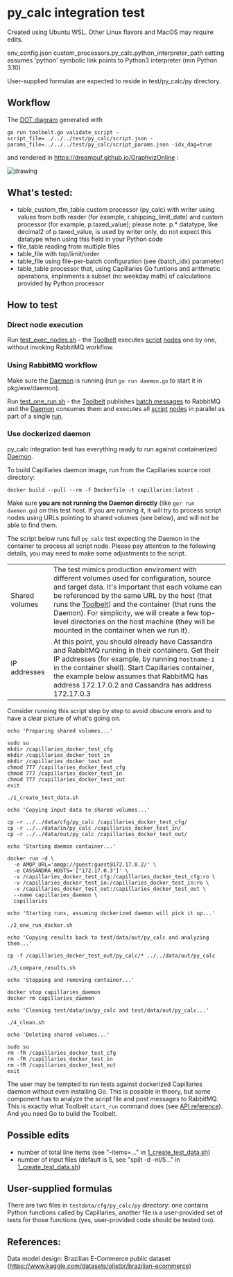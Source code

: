 # py_calc integration test

Created using Ubuntu WSL. Other Linux flavors and MacOS may require edits.

env_config.json custom_processors.py_calc.python_interpreter_path setting assumes 'python' symbolic link points to Python3 interpreter (min Python 3.10)

User-supplied formulas are expected to reside in test/py_calc/py directory.

## Workflow

The [DOT diagram](../../doc/glossary.md#dot-diagrams) generated with
```
go run toolbelt.go validate_script -script_file=../../../test/py_calc/script.json -params_file=../../../test/py_calc/script_params.json -idx_dag=true
```
and rendered in https://dreampuf.github.io/GraphvizOnline :

![drawing](../../doc/dot-pycalc.svg)

## What's tested:

- table_custom_tfm_table custom processor (py_calc) with writer using values from both reader (for example, r.shipping_limit_date) and custom processor (for example, p.taxed_value); please note: p.* datatype, like decimal2 of p.taxed_value, is used by writer only, do not expect this datatype when using this field in your Python code
- file_table reading from multiple files
- table_file with top/limit/order
- table_file using file-per-batch configuration (see {batch_idx} parameter)
- table_table processor that, using Capillaries Go funtions and arithmetic operations, implements a subset (no weekday math) of calculations provided by Python processor 

## How to test

### Direct node execution

Run [test_exec_nodes.sh](test_exec_nodes.sh) - the [Toolbelt](../../doc/glossary.md#toolbelt) executes [script](script.json) [nodes](../../doc/glossary.md#script-node) one by one, without invoking RabbitMQ workflow.

### Using RabbitMQ workflow

Make sure the [Daemon](../../doc/glossary.md#daemon) is running (run `go run daemon.go` to start it in pkg/exe/daemon).

Run [test_one_run.sh](test_one_run.sh) - the [Toolbelt](../../doc/glossary.md#toolbelt) publishes [batch messages](../../doc/glossary.md#data-batch) to RabbitMQ and the [Daemon](../../doc/glossary.md#daemon) consumes them and executes all [script](script.json) [nodes](../../doc/glossary.md#script-node) in parallel as part of a single [run](../../doc/glossary.md#run).

### Use dockerized daemon

py_calc integration test has everything ready to run against containerized [Daemon](../../../doc/glossary.md#daemon).

To build Capillaries daemon image, run from the Capillaries source root directory:
```
docker build --pull --rm -f Dockerfile -t capillaries:latest .
```

Make sure **you are not running the Daemon directly** (like `gor run daemon.go`) on this test host. If you are running it, it will try to process script nodes using URLs pointing to shared volumes (see below), and will not be able to find them.

The script below runs full `py_calc` test expecting the Daemon in the container to process all script node. Please pay attention to the following details, you may need to make some adjustments to the script.

| | |
|-|-|
| Shared volumes | The test mimics production enviroment with different volumes used for configuration, source and target data. It's important that each volume can be referenced by the same URL by the host (that runs the [Toolbelt](../../../doc/glossary.md#toolbelt)) and the container (that runs the Daemon). For simplicity, we will create a few top-level directories on the host machine (they will be mounted in the container when we run it). |
| IP addresses | At this point, you should already have Cassandra and RabbitMQ running in their containers. Get their IP addresses (for example, by running `hostname-i` in the container shell). Start Capillaries container, the example below assumes that RabbitMQ has address 172.17.0.2 and Cassandra has address 172.17.0.3 |

Consider running this script step by step to avoid obscure errors and to have a clear picture of what's going on.

```
echo 'Preparing shared volumes...'

sudo su
mkdir /capillaries_docker_test_cfg
mkdir /capillaries_docker_test_in
mkdir /capillaries_docker_test_out
chmod 777 /capillaries_docker_test_cfg
chmod 777 /capillaries_docker_test_in
chmod 777 /capillaries_docker_test_out
exit

./1_create_test_data.sh

echo 'Copying input data to shared volumes...'

cp -r ../../data/cfg/py_calc /capillaries_docker_test_cfg/
cp -r ../../data/in/py_calc /capillaries_docker_test_in/
cp -r ../../data/out/py_calc /capillaries_docker_test_out/

echo 'Starting daemon container...'

docker run -d \
  -e AMQP_URL='amqp://guest:guest@172.17.0.2/' \
  -e CASSANDRA_HOSTS='["172.17.0.3"]' \
  -v /capillaries_docker_test_cfg:/capillaries_docker_test_cfg:ro \
  -v /capillaries_docker_test_in:/capillaries_docker_test_in:ro \
  -v /capillaries_docker_test_out:/capillaries_docker_test_out \
  --name capillaries_daemon \
  capillaries

echo 'Starting runs, assuming dockerized daemon will pick it up...'

./2_one_run_docker.sh

echo 'Copying results back to test/data/out/py_calc and analyzing them...'

cp -f /capillaries_docker_test_out/py_calc/* ../../data/out/py_calc 

./3_compare_results.sh

echo 'Stopping and removing container...'

docker stop capillaries_daemon
docker rm capillaries_daemon

echo 'Cleaning test/data/in/py_calc and test/data/out/py_calc...'

./4_clean.sh

echo 'Deleting shared volumes...'

sudo su
rm -fR /capillaries_docker_test_cfg
rm -fR /capillaries_docker_test_in
rm -fR /capillaries_docker_test_out
exit
```

The user may be tempted to run tests against dockerized Capillaries daemon without even installing Go. This is possible in theory, but some component has to analyze the script file and post messages to RabbitMQ. This is exactly what Toolbelt `start_run` command does (see [API reference](../../../doc/api.md)). And you need Go to build the Toolbelt.

## Possible edits

- number of total line items (see "-items=..." in [1_create_test_data.sh](1_create_test_data.sh))
- number of input files (default is 5, see "split -d -nl/5..." in [1_create_test_data.sh](1_create_test_data.sh))

## User-supplied formulas

There are two files in `testdata/cfg/py_calc/py` directory: one contains Python functions called by Capillaries, another file is a user-provided set of tests for those functions (yes, user-provided code should be tested too). 

## References:

Data model design: Brazilian E-Commerce public dataset (https://www.kaggle.com/datasets/olistbr/brazilian-ecommerce)